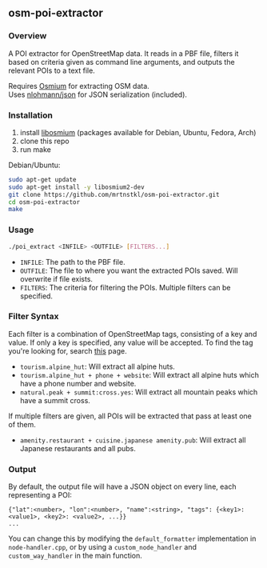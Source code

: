 ## osm-poi-extractor

### Overview

A POI extractor for OpenStreetMap data. It reads in a PBF file, filters it based on criteria given as command line arguments, and outputs the relevant POIs to a text file.

Requires [Osmium](https://osmcode.org/libosmium/) for extracting OSM data.  
Uses [nlohmann/json](https://github.com/nlohmann/json) for JSON serialization (included).

### Installation

1. install [libosmium](https://osmcode.org/libosmium/) (packages available for Debian, Ubuntu, Fedora, Arch)
2. clone this repo
3. run make

Debian/Ubuntu:

```bash
sudo apt-get update
sudo apt-get install -y libosmium2-dev
git clone https://github.com/mrtnstkl/osm-poi-extractor.git
cd osm-poi-extractor
make
```

### Usage

```bash
./poi_extract <INFILE> <OUTFILE> [FILTERS...]
```

- `INFILE`: The path to the PBF file.
- `OUTFILE`: The file to where you want the extracted POIs saved. Will overwrite if file exists.
- `FILTERS`: The criteria for filtering the POIs. Multiple filters can be specified.

### Filter Syntax

Each filter is a combination of OpenStreetMap tags, consisting of a key and value. If only a key is specified, any value will be accepted. To find the tag you're looking for, search [this](https://wiki.openstreetmap.org/wiki/Map_features) page.

- `tourism.alpine_hut`: Will extract all alpine huts.
- `tourism.alpine_hut + phone + website`: Will extract all alpine huts which have a phone number and website.
- `natural.peak + summit:cross.yes`: Will extract all mountain peaks which have a summit cross.

If multiple filters are given, all POIs will be extracted that pass at least one of them.

- `amenity.restaurant + cuisine.japanese amenity.pub`: Will extract all Japanese restaurants and all pubs. 

### Output

By default, the output file will have a JSON object on every line, each representing a POI:

```
{"lat":<number>, "lon":<number>, "name":<string>, "tags": {<key1>: <value1>, <key2>: <value2>, ...}}
...
```

You can change this by modifying the `default_formatter` implementation in `node-handler.cpp`, or by using a `custom_node_handler` and `custom_way_handler` in the main function.
